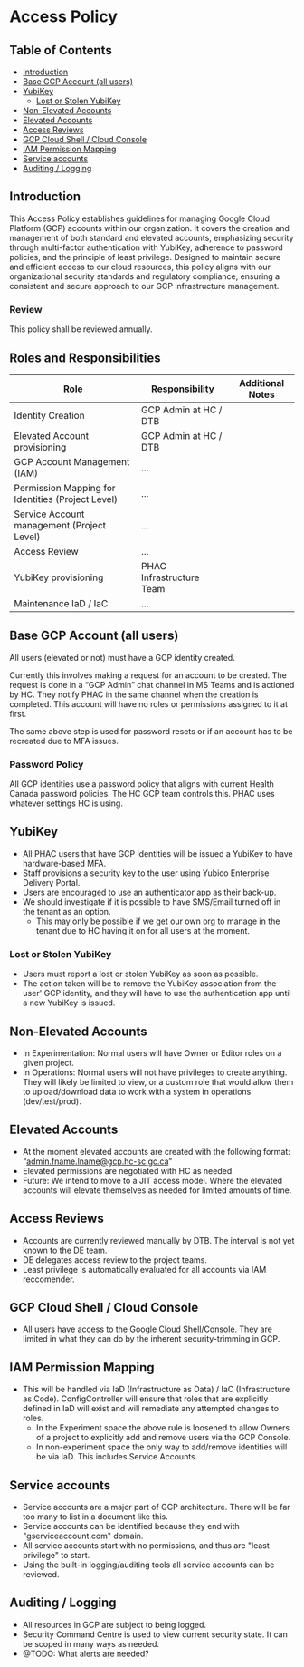 # Access Policy
## Table of Contents
- [Introduction](#introduction)
- [Base GCP Account (all users)](#base-gcp-account-all-users)
- [YubiKey](#yubikey)
  - [Lost or Stolen YubiKey](#lost-or-stolen-yubikey)
- [Non-Elevated Accounts](#non-elevated-accounts)
- [Elevated Accounts](#elevated-accounts)
- [Access Reviews](#access-reviews)
- [GCP Cloud Shell / Cloud Console](#gcp-cloud-shell--cloud-console)
- [IAM Permission Mapping](#iam-permission-mapping)
- [Service accounts](#service-accounts)
- [Auditing / Logging](#auditing--logging)
## Introduction
This Access Policy establishes guidelines for managing Google Cloud Platform (GCP) accounts within our organization. It covers the creation and management of both standard and elevated accounts, emphasizing security through multi-factor authentication with YubiKey, adherence to password policies, and the principle of least privilege. Designed to maintain secure and efficient access to our cloud resources, this policy aligns with our organizational security standards and regulatory compliance, ensuring a consistent and secure approach to our GCP infrastructure management.

### Review
This policy shall be reviewed annually.

## Roles and Responsibilities
| Role | Responsibility | Additional Notes
|----------------------------------------|-----------------------|---|
| Identity Creation                      | GCP Admin at HC / DTB ||
| Elevated Account provisioning          | GCP Admin at HC / DTB                    ||
| GCP Account Management (IAM)           | ...                   ||
| Permission Mapping for Identities (Project Level)     | ...                   ||
| Service Account management (Project Level)            | ...                   ||
| Access Review                          | ...                   ||
| YubiKey provisioning                   | PHAC Infrastructure Team                   ||
| Maintenance IaD / IaC                  | ...                   ||


## Base GCP Account (all users)
All users (elevated or not) must have a GCP identity created.

Currently this involves making a request for an account to be created.  The request is done in a “GCP Admin” chat channel in MS Teams and is actioned by HC.  They notify PHAC in the same channel when the creation is completed. This account will have no roles or permissions assigned to it at first.

The same above step is used for password resets or if an account has to be recreated due to MFA issues.

### Password Policy
All GCP identities use a password policy that aligns with current Health Canada password policies. The HC GCP team controls this. PHAC uses whatever settings HC is using.

## YubiKey
* All PHAC users that have GCP identities will be issued a YubiKey to have hardware-based MFA.
* Staff provisions a security key to the user using Yubico Enterprise Delivery Portal.
* Users are encouraged to use an authenticator app as their back-up.
* We should investigate if it is possible to have SMS/Email turned off in the tenant as an option.
   * This may only be possible if we get our own org to manage in the tenant due to HC having it on for all users at the moment.
### Lost or Stolen YubiKey
* Users must report a lost or stolen YubiKey as soon as possible.
*  The action taken will be to remove the YubiKey association from the user' GCP identity, and they will have to use the authentication app until a new YubiKey is issued.
## Non-Elevated Accounts
* In Experimentation: Normal users will have Owner or Editor roles on a given project.
* In Operations:  Normal users will not have privileges to create anything.  They will likely be limited to view, or a custom role that would allow them to upload/download data to work with a system in operations (dev/test/prod).
## Elevated Accounts
* At the moment elevated accounts are created with the following format: “admin.fname.lname@gcp.hc-sc.gc.ca”
* Elevated permissions are negotiated with HC as needed.
* Future:  We intend to move to a JIT access model.  Where the elevated accounts will elevate themselves as needed for limited amounts of time.
## Access Reviews
* Accounts are currently reviewed manually by DTB. The interval is not yet known to the DE team.
* DE delegates access review to the project teams. 
* Least privilege is automatically evaluated for all accounts via IAM reccomender.

## GCP Cloud Shell / Cloud Console
* All users have access to the Google Cloud Shell/Console.  They are limited in what they can do by the inherent security-trimming in GCP.
## IAM Permission Mapping
* This will be handled via IaD (Infrastructure as Data) / IaC (Infrastructure as Code).  ConfigController will ensure that roles that are explicitly defined in IaD will exist and will remediate any attempted changes to roles.  
   * In the Experiment space the above rule is loosened to allow Owners of a project to explicitly add and remove users via the GCP Console.
   * In non-experiment space the only way to add/remove identities will be via IaD.  This includes Service Accounts.
## Service accounts
* Service accounts are a major part of GCP architecture.  There will be far too many to list in a document like this.
* Service accounts can be identified because they end with "gserviceaccount.com" domain.
* All service accounts start with no permissions, and thus are "least privilege" to start.
* Using the built-in logging/auditing tools all service accounts can be reviewed.
## Auditing / Logging
* All resources in GCP are subject to being logged.  
* Security Command Centre is used to view current security state.  It can be scoped in many ways as needed.
* @TODO: What alerts are needed?
